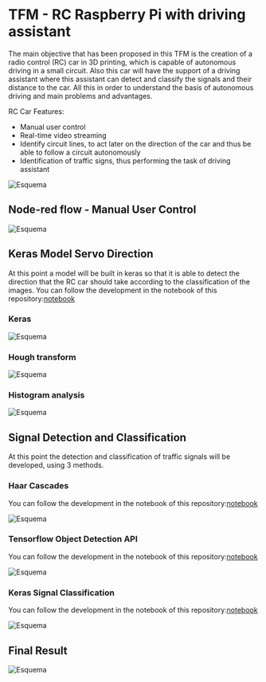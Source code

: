 # TFM - RC Raspberry Pi with driving assistant

The main objective that has been proposed in this TFM is the creation of a radio control (RC) car in 3D printing, which is capable of autonomous driving in a small circuit. Also this car will have the support of a driving assistant where this assistant can detect and classify the signals and their distance to the car. All this in order to understand the basis of autonomous driving and main problems and advantages.

RC Car Features:
- Manual user control
- Real-time video streaming
- Identify circuit lines, to act later on the direction of the car and thus be able to follow a circuit autonomously
- Identification of traffic signs, thus performing the task of driving assistant

![Esquema](/img/8.png)

## Node-red flow - Manual User Control

![Esquema](/img/1.jpg)

## Keras Model Servo Direction

At this point a model will be built in keras so that it is able to detect the direction that the RC car should take according to the classification of the images.
You can follow the development in the notebook of this repository:[notebook](/servo_position_classification/ModeloKerasDireccion.ipynb)

### Keras

![Esquema](/img/4.png)

### Hough transform

![Esquema](/img/2.png)

### Histogram analysis

![Esquema](/img/3.png)

## Signal Detection and Classification


At this point the detection and classification of traffic signals will be developed, using 3 methods.


### Haar Cascades

You can follow the development in the notebook of this repository:[notebook](/signal_detection_and_classification/haar_cascades/HaarCascadeStop.ipynb)

![Esquema](/img/5.png)

### Tensorflow Object Detection API

You can follow the development in the notebook of this repository:[notebook](/signal_detection_and_classification/tensorflow_api/TensorflowObjetoSenal.ipynb)

![Esquema](/img/6.png)

### Keras Signal Classification

You can follow the development in the notebook of this repository:[notebook](/signal_detection_and_classification/keras_signal_classification/ReconocerSenales.ipynb)

![Esquema](/img/7.png)

## Final Result

![Esquema](/img/9.png)


